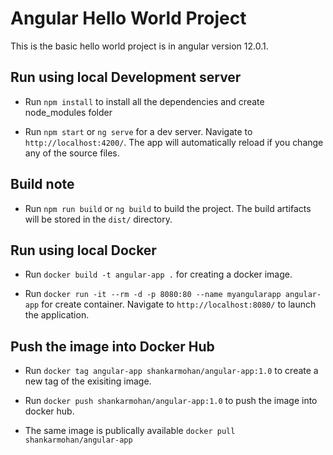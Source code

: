 # Angular Hello World Project

This is the basic hello world project is in angular version 12.0.1.

## Run using local Development server

- Run `npm install` to install all the dependencies and create node_modules folder

- Run `npm start` or `ng serve` for a dev server. Navigate to `http://localhost:4200/`. The app will automatically reload if you change any of the source files.

## Build note

- Run `npm run build` or `ng build` to build the project. The build artifacts will be stored in the `dist/` directory.

## Run using local Docker

- Run `docker build -t angular-app .` for creating a docker image.

- Run `docker run -it --rm -d -p 8080:80 --name myangularapp angular-app` for create container. Navigate to `http://localhost:8080/` to launch the application.

## Push the image into Docker Hub

- Run `docker tag angular-app shankarmohan/angular-app:1.0` to create a new tag of the exisiting image.

- Run `docker push shankarmohan/angular-app:1.0` to push the image into docker hub.

- The same image is publically available `docker pull shankarmohan/angular-app`

